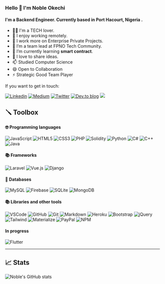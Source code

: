 ### Hello 👋 I'm Noble Okechi

#### I'm a Backend Engineer. Currently based in Port Hacourt, Nigeria .
- 🕵🏻‍ I'm a TECH lover.
- 🌱 I enjoy working remotely.
- 🤔 I work more on Enterprise Private Projects.
- 🔭 I’m a team lead at FPNO Tech Community.
- 👯 I’m currently learning **smart contract**.
- 💬 I love to share ideas.
- 📫 Studied Computer Science
- 😄 Open to Collaboration
- ⚡ Strategic Good Team Player

If you want to get in touch:

[![Linkedin](https://img.shields.io/badge/LinkedIn-0077B5?style=for-the-badge&logo=linkedin&logoColor=white)](www.linkedin.com/in/noble-okechi)
[![Medium](https://img.shields.io/badge/Medium-12100E?style=for-the-badge&logo=medium&logoColor=white)](https://ccobo.medium.com/)
[![Twitter](https://img.shields.io/badge/Twitter-1DA1F2?style=for-the-badge&logo=twitter&logoColor=white)](https://twitter.com/noble_okechi)
[![Dev.to blog](https://img.shields.io/badge/dev.to-0A0A0A?style=for-the-badge&logo=dev.to&logoColor=white)](https://dev.to/nobleokechi/)
[<img src="https://img.shields.io/badge/instagram-%23E4405F.svg?&style=for-the-badge&logo=instagram&logoColor=white">](https://www.instagram.com/noble_okechi/)
<!--
[<img src="https://img.shields.io/badge/Portfolio-%23000000.svg?&style=for-the-badge">](https://bit.ly/atuohaa/) -->


## 🪛 Toolbox

#### 🤓  Programming languages 

![JavaScript](https://img.shields.io/badge/JavaScript-F7DF1E?style=for-the-badge&logo=javascript&logoColor=black)
![HTML5](https://img.shields.io/badge/HTML5-E34F26?style=for-the-badge&logo=html5&logoColor=white)
![CSS3](https://img.shields.io/badge/CSS3-1572B6?style=for-the-badge&logo=css3&logoColor=white)
![PHP](https://img.shields.io/badge/php-%23777BB4.svg?style=for-the-badge&logo=php&logoColor=white)
![Solidity](https://img.shields.io/badge/Solidity-%23363636.svg?style=for-the-badge&logo=solidity&logoColor=white)
![Python](https://img.shields.io/badge/Python-14354C?style=for-the-badge&logo=python&logoColor=white)
![C#](https://img.shields.io/badge/c%23-%23239120.svg?style=for-the-badge&logo=c-sharp&logoColor=white)
![C++](https://img.shields.io/badge/c++-%2300599C.svg?style=for-the-badge&logo=c%2B%2B&logoColor=white)
![Java](https://img.shields.io/badge/java-%23ED8B00.svg?style=for-the-badge&logo=java&logoColor=white)


#### 📚 Frameworks
![Laravel](https://img.shields.io/badge/laravel-%23FF2D20.svg?style=for-the-badge&logo=laravel&logoColor=white)
![Vue.js](https://img.shields.io/badge/vuejs-%2335495e.svg?style=for-the-badge&logo=vuedotjs&logoColor=%234FC08D)
![Django](https://img.shields.io/badge/Django%20-%23092E20.svg?&style=for-the-badge&logo=Django&logoColor=FFFFFF)

#### 📖  Databases
![MySQL](https://img.shields.io/badge/MySQL%20-%2300758F.svg?&style=for-the-badge&logo=MySQL&logoColor=FFFFFF)
![Firebase](https://img.shields.io/badge/Firebase-039BE5?style=for-the-badge&logo=Firebase&logoColor=white)
![SQLite](https://img.shields.io/badge/sqlite-%2307405e.svg?style=for-the-badge&logo=sqlite&logoColor=white)
![MongoDB](https://img.shields.io/badge/MongoDB%20-%233F2E1E.svg?&style=for-the-badge&logo=MongoDB&logoColor=47A248)

#### 📚 Libraries and other tools 
![VSCode](https://img.shields.io/badge/VSCode%20-%232B2B30.svg?&style=for-the-badge&logo=Visual%20Studio%20Code&logoColor=007ACC) 
![GitHub](https://img.shields.io/badge/GitHub%20-%23181717.svg?&style=for-the-badge&logo=GitHub&logoColor=FFFFFF)
![Git](https://img.shields.io/badge/Git%20-%23302F2F.svg?&style=for-the-badge&logo=Git&logoColor=F05032) 
![Markdown](https://img.shields.io/badge/markdown-%23000000.svg?&style=for-the-badge&logo=markdown&logoColor=white)
![Heroku](https://img.shields.io/badge/Heroku%20-%23430098.svg?&style=for-the-badge&logo=Heroku&logoColor=FFFFFF) 
![Bootstrap](https://img.shields.io/badge/Bootstrap-563D7C?style=for-the-badge&logo=bootstrap&logoColor=white)
![jQuery](https://img.shields.io/badge/jQuery%20-%231E2E3B.svg?&style=for-the-badge&logo=jQuery&logoColor=21ACE2)
![Tailwind](https://img.shields.io/badge/Tailwind_CSS-38B2AC?style=for-the-badge&logo=tailwind-css&logoColor=white)
![Materialize](https://img.shields.io/badge/Materialize%20-%23EE6E73.svg?&style=for-the-badge&logo=Materialize&logoColor=FFFFFF)
![PayPal](https://img.shields.io/badge/PayPal-00457C?style=for-the-badge&logo=paypal&logoColor=white)
![NPM](https://img.shields.io/badge/NPM-%23000000.svg?style=for-the-badge&logo=npm&logoColor=white)

#### In progress
![Flutter](https://img.shields.io/badge/Flutter-%2302569B.svg?style=for-the-badge&logo=Flutter&logoColor=white)

---
## 📈 Stats

![Noble's GitHub stats](https://github-readme-stats.vercel.app/api?username=noblefresh&theme=omni&show_icons=true)


<!--
## 😎 Here you have some of recent my projects: 
- [Styx](https://styx-shoes.herokuapp.com/)
- [Hacker News Challenge](https://hacker-news-challenge.vercel.app/)
- [Puppy Rush](https://carolinacobo.github.io/puppy-rush/)
- [Portfolio](https://www.carolinacobo.com/)
- [La Biblioteca](https://la-biblioteca-ms3.herokuapp.com/)
- [Carol's Kitchen](https://carolinacobo.github.io/CarolsKitchen/)


-->

<!--
**noblefresh/noblefresh** is a ✨ _special_ ✨ repository because its `README.md` (this file) appears on your GitHub profile.

Here are some ideas to get you started:

- 🔭 I’m currently working on ...
- 🌱 I’m currently learning ...
- 👯 I’m looking to collaborate on ...
- 🤔 I’m looking for help with ...
- 💬 Ask me about ...
- 📫 How to reach me: ...
- 😄 Pronouns: ...
- ⚡ Fun fact: ...
-->
